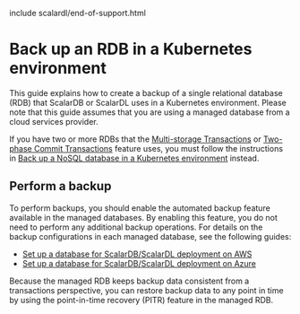 include scalardl/end-of-support.html

# Back up an RDB in a Kubernetes environment

This guide explains how to create a backup of a single relational database (RDB) that ScalarDB or ScalarDL uses in a Kubernetes environment. Please note that this guide assumes that you are using a managed database from a cloud services provider.

If you have two or more RDBs that the [Multi-storage Transactions](https://github.com/scalar-labs/scalardb/blob/master/docs/multi-storage-transactions.md) or [Two-phase Commit Transactions](https://github.com/scalar-labs/scalardb/blob/master/docs/two-phase-commit-transactions.md) feature uses, you must follow the instructions in [Back up a NoSQL database in a Kubernetes environment](./BackupNoSQL.md) instead.

## Perform a backup

To perform backups, you should enable the automated backup feature available in the managed databases. By enabling this feature, you do not need to perform any additional backup operations. For details on the backup configurations in each managed database, see the following guides:

* [Set up a database for ScalarDB/ScalarDL deployment on AWS](./SetupDatabaseForAWS.md)
* [Set up a database for ScalarDB/ScalarDL deployment on Azure](./SetupDatabaseForAzure.md)

Because the managed RDB keeps backup data consistent from a transactions perspective, you can restore backup data to any point in time by using the point-in-time recovery (PITR) feature in the managed RDB.
